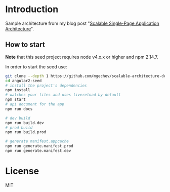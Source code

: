 # Introduction

Sample architecture from my blog post "[Scalable Single-Page Application Architecture](http://blog.mgechev.com/2016/04/10/scalable-javascript-single-page-app-angular2-application-architecture/)".

## How to start

**Note** that this seed project requires node v4.x.x or higher and npm 2.14.7.

In order to start the seed use:


```bash
git clone --depth 1 https://github.com/mgechev/scalable-architecture-demo.git
cd angular2-seed
# install the project's dependencies
npm install
# watches your files and uses livereload by default
npm start
# api document for the app
npm run docs

# dev build
npm run build.dev
# prod build
npm run build.prod

# generate manifest.appcache
npm run generate.manifest.prod
npm run generate.manifest.dev
```

# License

MIT

